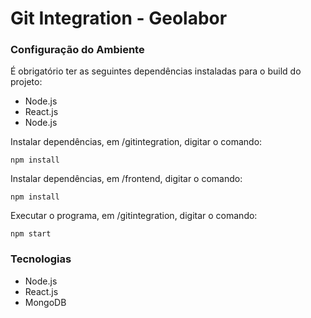 

# Git Integration - Geolabor



### Configuração do Ambiente
É obrigatório ter as seguintes dependências instaladas para o build do projeto:

- Node.js
- React.js
- Node.js


Instalar dependências, em /gitintegration, digitar o comando:
```cli
npm install
```

Instalar dependências, em /frontend, digitar o comando:
```cli
npm install
```



Executar o programa, em /gitintegration, digitar o comando:
```cli
npm start
```


### Tecnologias

- Node.js
- React.js
- MongoDB

